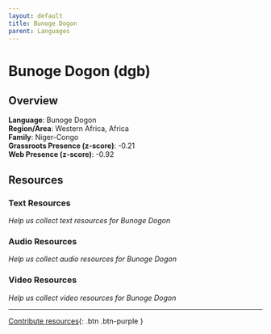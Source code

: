```yaml
---
layout: default
title: Bunoge Dogon
parent: Languages
---
```


# Bunoge Dogon (dgb)

## Overview

**Language**: Bunoge Dogon  
**Region/Area**: Western Africa, Africa  
**Family**: Niger-Congo  
**Grassroots Presence (z-score)**: -0.21  
**Web Presence (z-score)**: -0.92  

## Resources

### Text Resources
*Help us collect text resources for Bunoge Dogon*

### Audio Resources
*Help us collect audio resources for Bunoge Dogon*

### Video Resources
*Help us collect video resources for Bunoge Dogon*

---

[Contribute resources](https://forms.office.com/e/1SfLJx3u1r){: .btn .btn-purple }
